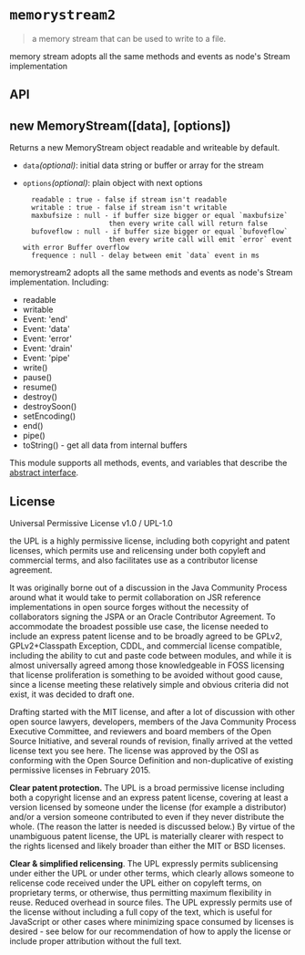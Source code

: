 # `memorystream2` 


>  a memory stream that can be used to write to a file.

memory stream adopts all the same methods and events as node's Stream implementation

## API
## new MemoryStream([data], [options])
Returns a new MemoryStream object readable and writeable by default.

* `data`_(optional)_: initial data string or buffer or array for the stream 
* `options`_(optional)_: plain object with next options

        readable : true - false if stream isn't readable
        writable : true - false if stream isn't writable
        maxbufsize : null - if buffer size bigger or equal `maxbufsize` 
                           then every write call will return false
        bufoveflow : null - if buffer size bigger or equal `bufoveflow` 
                           then every write call will emit `error` event with error Buffer overflow
        frequence : null - delay between emit `data` event in ms


memorystream2 adopts all the same methods and events as node's Stream implementation. Including:

* readable
* writable
* Event: 'end'
* Event: 'data'
* Event: 'error'
* Event: 'drain'
* Event: 'pipe'
* write()
* pause()
* resume()
* destroy()
* destroySoon()
* setEncoding()
* end()
* pipe()
* toString() - get all data from internal buffers


This module supports all methods, events, and variables that describe the [abstract interface](http://nodejs.org/docs/latest/api/streams.html).


## License 

Universal Permissive License v1.0 / UPL-1.0

the UPL is a highly permissive license, including both copyright and patent licenses, which permits use and relicensing under both copyleft and commercial terms, and also facilitates use as a contributor license agreement.

It was originally borne out of a discussion in the Java Community Process around what it would take to permit collaboration on JSR reference implementations in open source forges without the necessity of collaborators signing the JSPA or an Oracle Contributor Agreement. To accommodate the broadest possible use case, the license needed to include an express patent license and to be broadly agreed to be GPLv2, GPLv2+Classpath Exception, CDDL, and commercial license compatible, including the ability to cut and paste code between modules, and while it is almost universally agreed among those knowledgeable in FOSS licensing that license proliferation is something to be avoided without good cause, since a license meeting these relatively simple and obvious criteria did not exist, it was decided to draft one.

Drafting started with the MIT license, and after a lot of discussion with other open source lawyers, developers, members of the Java Community Process Executive Committee, and reviewers and board members of the Open Source Initiative, and several rounds of revision, finally arrived at the vetted license text you see here. The license was approved by the OSI as conforming with the Open Source Definition and non-duplicative of existing permissive licenses in February 2015.

**Clear patent protection.** The UPL is a broad permissive license including both a copyright license and an express patent license, covering at least a version licensed by someone under the license (for example a distributor) and/or a version someone contributed to even if they never distribute the whole. (The reason the latter is needed is discussed below.) By virtue of the unambiguous patent license, the UPL is materially clearer with respect to the rights licensed and likely broader than either the MIT or BSD licenses.

**Clear & simplified relicensing**. The UPL expressly permits sublicensing under either the UPL or under other terms, which clearly allows someone to relicense code received under the UPL either on copyleft terms, on proprietary terms, or otherwise, thus permitting maximum flexibility in reuse.
Reduced overhead in source files. The UPL expressly permits use of the license without including a full copy of the text, which is useful for JavaScript or other cases where minimizing space consumed by licenses is desired - see below for our recommendation of how to apply the license or include proper attribution without the full text.